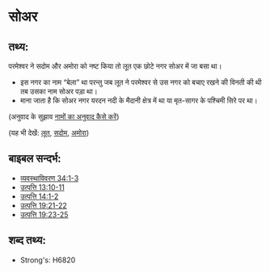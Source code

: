 # सोअर #

## तथ्य: ##

परमेश्वर ने सदोम और अमोरा को नष्ट किया तो लूत एक छोटे नगर सोअर में जा बसा था।

* इस नगर का नाम “बेला” था परन्तु जब लूत ने परमेश्वर से उस नगर को बचाए रखने की विनती की थी तब उसका नाम सोअर पड़ा था।
* माना जाता है कि सोअर नगर यरदन नदी के मैदानी क्षेत्र में था या मृत-सागर के पश्चिमी सिरे पर था।

(अनुवाद के सुझाव [नामों का अनुवाद कैसे करें](rc://hi/ta/man/translate/translate-names))

(यह भी देखें: [लूत](../names/lot.md), [सदोम](../names/sodom.md), [अमोरा](../names/gomorrah.md))

## बाइबल सन्दर्भ: ##

* [व्यवस्थाविवरण 34:1-3](rc://hi/tn/help/deu/34/01)
* [उत्पत्ति 13:10-11](rc://hi/tn/help/gen/13/10)
* [उत्पत्ति 14:1-2](rc://hi/tn/help/gen/14/01)
* [उत्पत्ति 19:21-22](rc://hi/tn/help/gen/19/21)
* [उत्पत्ति 19:23-25](rc://hi/tn/help/gen/19/23)

## शब्द तथ्य: ##

* Strong's: H6820
